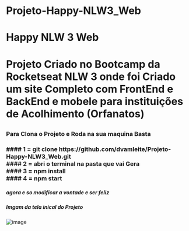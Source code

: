 # Projeto-Happy-NLW3_Web

<h1>Happy NLW 3 Web<h1/>

<p>Projeto Criado no Bootcamp da Rocketseat NLW 3 onde foi Criado um site Completo com FrontEnd e BackEnd e mobele para instituições de Acolhimento (Orfanatos) <p/>


<h3>Para Clona o Projeto e Roda na sua maquina Basta <h3/>
#### 1 = git clone https://github.com/dvamleite/Projeto-Happy-NLW3_Web.git <br>
#### 2 = abri o terminal na pasta que vai Gera <br>
#### 3 = npm install<br>
#### 4 = npm start<br>

##### agora e so modificar a vontade e ser feliz
  
  ##### Imgam da tela inical do Projeto
  ![image](https://user-images.githubusercontent.com/66497989/192173110-677ecaf7-d4b2-4d17-976c-62522cc5a367.png)


